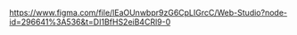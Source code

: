 https://www.figma.com/file/lEaOUnwbpr9zG6CpLIGrcC/Web-Studio?node-id=296641%3A536&t=DI1BfHS2eiB4CRl9-0
